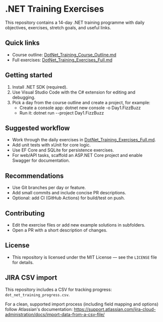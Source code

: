 # .NET Training Exercises

This repository contains a 14-day .NET training programme with daily objectives, exercises, stretch goals, and useful links.

## Quick links
- Course outline: [DotNet_Training_Course_Outline.md](DotNet_Training_Course_Outline.md)
- Full exercises: [DotNet_Training_Exercises_Full.md](DotNet_Training_Exercises_Full.md)

## Getting started
1. Install .NET SDK (required).
2. Use Visual Studio Code with the C# extension for editing and debugging.
3. Pick a day from the course outline and create a project, for example:
   - Create a console app: dotnet new console -o Day1.FizzBuzz
   - Run it: dotnet run --project Day1.FizzBuzz

## Suggested workflow
- Work through the daily exercises in [DotNet_Training_Exercises_Full.md](DotNet_Training_Exercises_Full.md).
- Add unit tests with xUnit for core logic.
- Use EF Core and SQLite for persistence exercises.
- For web/API tasks, scaffold an ASP.NET Core project and enable Swagger for documentation.

## Recommendations
- Use Git branches per day or feature.
- Add small commits and include concise PR descriptions.
- Optional: add CI (GitHub Actions) for build/test on push.

## Contributing
- Edit the exercise files or add new example solutions in subfolders.
- Open a PR with a short description of changes.

## License
- This repository is licensed under the MIT License — see the `LICENSE` file for details.

## JIRA CSV import

This repository includes a CSV for tracking progress: `dot_net_training_progress.csv`.

For a clean, supported import process (including field mapping and options) follow Atlassian's documentation: https://support.atlassian.com/jira-cloud-administration/docs/import-data-from-a-csv-file/
